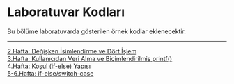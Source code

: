 # Laboratuvar Kodları
Bu bölüme laboratuvarda gösterilen örnek kodlar eklenecektir.
<hr>

<a href="https://github.com/afDursun/KMB107/blob/main/02_Laboratuvar_Kodları/hafta2.c">2.Hafta: Değişken İsimlendirme ve Dört İşlem</a><br>
<a href="https://github.com/afDursun/KMB107/blob/main/02_Laboratuvar_Kodları/hafta3.c">3.Hafta: Kullanıcıdan Veri Alma ve Biçimlendirilmiş printf()</a><br>
<a href="https://github.com/afDursun/KMB107/blob/main/02_Laboratuvar_Kodları/hafta4.c">4.Hafta: Koşul (if-else) Yapısı</a>
<br>
<a href="https://github.com/afDursun/KMB107/blob/main/02_Laboratuvar_Kodları/hafta4.c">5-6.Hafta: if-else/switch-case</a>